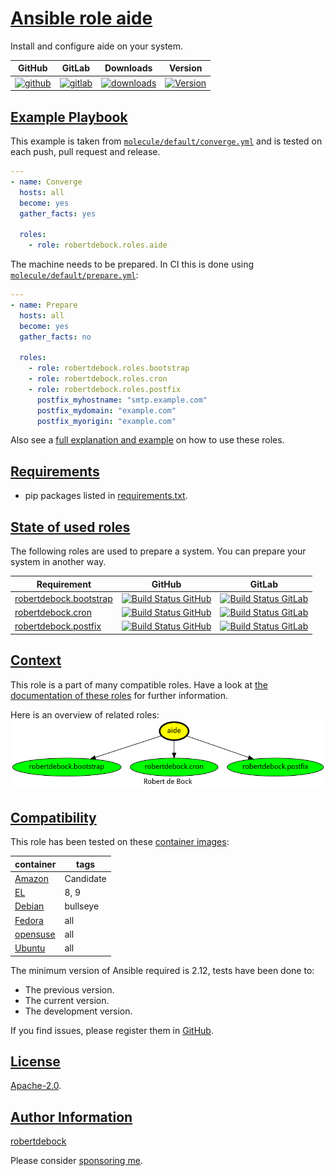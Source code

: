# [Ansible role aide](#aide)

Install and configure aide on your system.

|GitHub|GitLab|Downloads|Version|
|------|------|---------|-------|
|[![github](https://github.com/robertdebock/ansible-role-aide/workflows/Ansible%20Molecule/badge.svg)](https://github.com/robertdebock/ansible-role-aide/actions)|[![gitlab](https://gitlab.com/robertdebock-iac/ansible-role-aide/badges/master/pipeline.svg)](https://gitlab.com/robertdebock-iac/ansible-role-aide)|[![downloads](https://img.shields.io/ansible/role/d/24432)](https://galaxy.ansible.com/robertdebock/aide)|[![Version](https://img.shields.io/github/release/robertdebock/ansible-role-aide.svg)](https://github.com/robertdebock/ansible-role-aide/releases/)|

## [Example Playbook](#example-playbook)

This example is taken from [`molecule/default/converge.yml`](https://github.com/robertdebock/ansible-role-aide/blob/master/molecule/default/converge.yml) and is tested on each push, pull request and release.

```yaml
---
- name: Converge
  hosts: all
  become: yes
  gather_facts: yes

  roles:
    - role: robertdebock.roles.aide
```

The machine needs to be prepared. In CI this is done using [`molecule/default/prepare.yml`](https://github.com/robertdebock/ansible-role-aide/blob/master/molecule/default/prepare.yml):

```yaml
---
- name: Prepare
  hosts: all
  become: yes
  gather_facts: no

  roles:
    - role: robertdebock.roles.bootstrap
    - role: robertdebock.roles.cron
    - role: robertdebock.roles.postfix
      postfix_myhostname: "smtp.example.com"
      postfix_mydomain: "example.com"
      postfix_myorigin: "example.com"
```

Also see a [full explanation and example](https://robertdebock.nl/how-to-use-these-roles.html) on how to use these roles.


## [Requirements](#requirements)

- pip packages listed in [requirements.txt](https://github.com/robertdebock/ansible-role-aide/blob/master/requirements.txt).

## [State of used roles](#state-of-used-roles)

The following roles are used to prepare a system. You can prepare your system in another way.

| Requirement | GitHub | GitLab |
|-------------|--------|--------|
|[robertdebock.bootstrap](https://galaxy.ansible.com/robertdebock/bootstrap)|[![Build Status GitHub](https://github.com/robertdebock/ansible-role-bootstrap/workflows/Ansible%20Molecule/badge.svg)](https://github.com/robertdebock/ansible-role-bootstrap/actions)|[![Build Status GitLab](https://gitlab.com/robertdebock-iac/ansible-role-bootstrap/badges/master/pipeline.svg)](https://gitlab.com/robertdebock-iac/ansible-role-bootstrap)|
|[robertdebock.cron](https://galaxy.ansible.com/robertdebock/cron)|[![Build Status GitHub](https://github.com/robertdebock/ansible-role-cron/workflows/Ansible%20Molecule/badge.svg)](https://github.com/robertdebock/ansible-role-cron/actions)|[![Build Status GitLab](https://gitlab.com/robertdebock-iac/ansible-role-cron/badges/master/pipeline.svg)](https://gitlab.com/robertdebock-iac/ansible-role-cron)|
|[robertdebock.postfix](https://galaxy.ansible.com/robertdebock/postfix)|[![Build Status GitHub](https://github.com/robertdebock/ansible-role-postfix/workflows/Ansible%20Molecule/badge.svg)](https://github.com/robertdebock/ansible-role-postfix/actions)|[![Build Status GitLab](https://gitlab.com/robertdebock-iac/ansible-role-postfix/badges/master/pipeline.svg)](https://gitlab.com/robertdebock-iac/ansible-role-postfix)|

## [Context](#context)

This role is a part of many compatible roles. Have a look at [the documentation of these roles](https://robertdebock.nl/) for further information.

Here is an overview of related roles:
![dependencies](https://raw.githubusercontent.com/robertdebock/ansible-role-aide/png/requirements.png "Dependencies")

## [Compatibility](#compatibility)

This role has been tested on these [container images](https://hub.docker.com/u/robertdebock):

|container|tags|
|---------|----|
|[Amazon](https://hub.docker.com/r/robertdebock/amazonlinux)|Candidate|
|[EL](https://hub.docker.com/r/robertdebock/enterpriselinux)|8, 9|
|[Debian](https://hub.docker.com/r/robertdebock/debian)|bullseye|
|[Fedora](https://hub.docker.com/r/robertdebock/fedora/)|all|
|[opensuse](https://hub.docker.com/r/robertdebock/opensuse)|all|
|[Ubuntu](https://hub.docker.com/r/robertdebock/ubuntu)|all|

The minimum version of Ansible required is 2.12, tests have been done to:

- The previous version.
- The current version.
- The development version.

If you find issues, please register them in [GitHub](https://github.com/robertdebock/ansible-role-aide/issues).

## [License](#license)

[Apache-2.0](https://github.com/robertdebock/ansible-role-aide/blob/master/LICENSE).

## [Author Information](#author-information)

[robertdebock](https://robertdebock.nl/)

Please consider [sponsoring me](https://github.com/sponsors/robertdebock).

